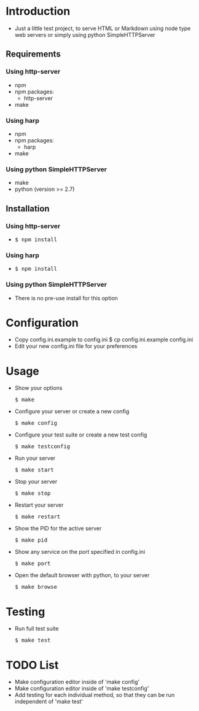 # Introduction

  * Just a little test project, to serve HTML or Markdown using node type web servers or simply using python SimpleHTTPServer

## Requirements

### Using http-server

  * npm
  * npm packages:
    * http-server
  * make

### Using harp

  * npm
  * npm packages:
    * harp
  * make

### Using python SimpleHTTPServer

  * make
  * python (version >= 2.7)

## Installation

### Using http-server

  * <pre>$ npm install</pre>

### Using harp

  * <pre>$ npm install</pre>

### Using python SimpleHTTPServer

  * There is no pre-use install for this option

# Configuration

  * Copy config.ini.example to config.ini
  $ cp config.ini.example config.ini
  * Edit your new config.ini file for your preferences

# Usage

  * Show your options
    <pre>$ make</pre>
  * Configure your server or create a new config
    <pre>$ make config</pre>
  * Configure your test suite or create a new test config
    <pre>$ make testconfig</pre>
  * Run your server
    <pre>$ make start</pre>
  * Stop your server
    <pre>$ make stop</pre>
  * Restart your server
    <pre>$ make restart</pre>
  * Show the PID for the active server
    <pre>$ make pid</pre>
  * Show any service on the port specified in config.ini
    <pre>$ make port</pre>
  * Open the default browser with python, to your server
    <pre>$ make browse</pre>

# Testing

  * Run full test suite
    <pre>$ make test</pre>

# TODO List

  * Make configuration editor inside of 'make config'
  * Make configuration editor inside of 'make testconfig'
  * Add testing for each individual method, so that they can be run independent of 'make test'
